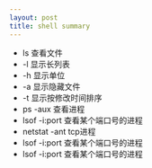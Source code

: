 ```yaml
---
layout: post
title: shell summary
---
```

* ls 查看文件
*  -l 显示长列表
*  -h   显示单位
*  -a   显示隐藏文件
*  -t   显示按修改时间排序
* ps -aux 查看进程   
* lsof -i:port 查看某个端口号的进程
* netstat -ant tcp进程   
* lsof -i:port 查看某个端口号的进程
* lsof -i:port 查看某个端口号的进程


    
